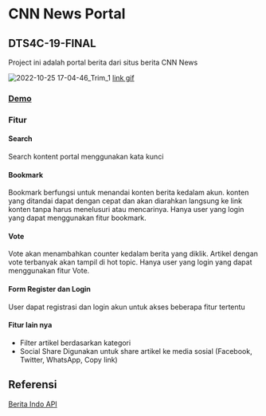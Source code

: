 # CNN News Portal
## DTS4C-19-FINAL

Project ini adalah portal berita dari situs berita CNN News

![2022-10-25 17-04-46_Trim_1](https://user-images.githubusercontent.com/20721518/197762183-19d83459-13b9-43c8-b489-26dfa961759c.gif)
[link gif](https://gfycat.com/weepytallasianwaterbuffalo)

### [Demo](https://dts4c-19-final.vercel.app/)

### Fitur
#### Search
Search kontent portal menggunakan kata kunci

#### Bookmark
Bookmark berfungsi untuk menandai konten berita kedalam akun. konten yang ditandai dapat dengan cepat dan akan diarahkan langsung ke link konten tanpa harus menelusuri atau mencarinya. Hanya user yang login yang dapat menggunakan fitur bookmark.

#### Vote
Vote akan menambahkan counter kedalam berita yang diklik. Artikel dengan vote terbanyak akan tampil di hot topic. Hanya user yang login yang dapat menggunakan fitur Vote.

#### Form Register dan Login
User dapat registrasi dan login akun untuk akses beberapa fitur tertentu

#### Fitur lain nya
- Filter artikel berdasarkan kategori
- Social Share
Digunakan untuk share artikel ke media sosial (Facebook, Twitter, WhatsApp, Copy link)

## Referensi
[Berita Indo API](https://github.com/satyawikananda/berita-indo-api)
